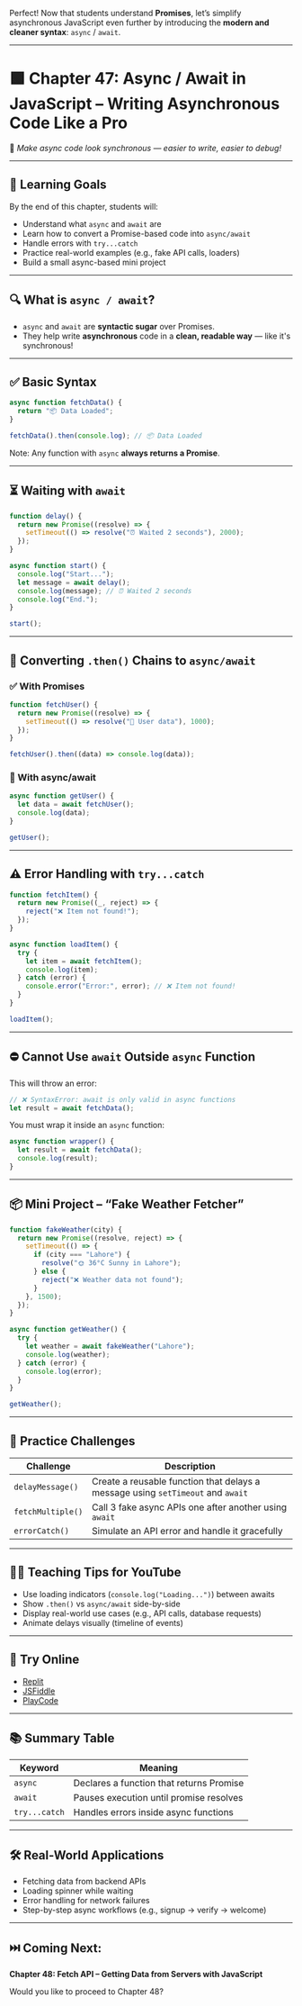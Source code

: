 Perfect! Now that students understand **Promises**, let’s simplify asynchronous JavaScript even further by introducing the **modern and cleaner syntax**: `async` / `await`.

---

# 🟩 Chapter 47: **Async / Await in JavaScript – Writing Asynchronous Code Like a Pro**

🧠 *Make async code look synchronous — easier to write, easier to debug!*

---

## 🎯 Learning Goals

By the end of this chapter, students will:

* Understand what `async` and `await` are
* Learn how to convert a Promise-based code into `async/await`
* Handle errors with `try...catch`
* Practice real-world examples (e.g., fake API calls, loaders)
* Build a small async-based mini project

---

## 🔍 What is `async / await`?

* `async` and `await` are **syntactic sugar** over Promises.
* They help write **asynchronous** code in a **clean, readable way** — like it's synchronous!

---

## ✅ Basic Syntax

```js
async function fetchData() {
  return "📦 Data Loaded";
}

fetchData().then(console.log); // 📦 Data Loaded
```

Note: Any function with `async` **always returns a Promise**.

---

## ⏳ Waiting with `await`

```js
function delay() {
  return new Promise((resolve) => {
    setTimeout(() => resolve("⏰ Waited 2 seconds"), 2000);
  });
}

async function start() {
  console.log("Start...");
  let message = await delay();
  console.log(message); // ⏰ Waited 2 seconds
  console.log("End.");
}

start();
```

---

## 🔁 Converting `.then()` Chains to `async/await`

### ✅ With Promises

```js
function fetchUser() {
  return new Promise((resolve) => {
    setTimeout(() => resolve("👤 User data"), 1000);
  });
}

fetchUser().then((data) => console.log(data));
```

### 🔁 With async/await

```js
async function getUser() {
  let data = await fetchUser();
  console.log(data);
}

getUser();
```

---

## ⚠️ Error Handling with `try...catch`

```js
function fetchItem() {
  return new Promise((_, reject) => {
    reject("❌ Item not found!");
  });
}

async function loadItem() {
  try {
    let item = await fetchItem();
    console.log(item);
  } catch (error) {
    console.error("Error:", error); // ❌ Item not found!
  }
}

loadItem();
```

---

## ⛔ Cannot Use `await` Outside `async` Function

This will throw an error:

```js
// ❌ SyntaxError: await is only valid in async functions
let result = await fetchData();
```

You must wrap it inside an `async` function:

```js
async function wrapper() {
  let result = await fetchData();
  console.log(result);
}
```

---

## 📦 Mini Project – “Fake Weather Fetcher”

```js
function fakeWeather(city) {
  return new Promise((resolve, reject) => {
    setTimeout(() => {
      if (city === "Lahore") {
        resolve("🌞 36°C Sunny in Lahore");
      } else {
        reject("❌ Weather data not found");
      }
    }, 1500);
  });
}

async function getWeather() {
  try {
    let weather = await fakeWeather("Lahore");
    console.log(weather);
  } catch (error) {
    console.log(error);
  }
}

getWeather();
```

---

## 🧪 Practice Challenges

| Challenge         | Description                                                                     |
| ----------------- | ------------------------------------------------------------------------------- |
| `delayMessage()`  | Create a reusable function that delays a message using `setTimeout` and `await` |
| `fetchMultiple()` | Call 3 fake async APIs one after another using `await`                          |
| `errorCatch()`    | Simulate an API error and handle it gracefully                                  |

---

## 🧑‍🏫 Teaching Tips for YouTube

* Use loading indicators (`console.log("Loading...")`) between awaits
* Show `.then()` vs `async/await` side-by-side
* Display real-world use cases (e.g., API calls, database requests)
* Animate delays visually (timeline of events)

---

## 🧪 Try Online

* [Replit](https://replit.com/)
* [JSFiddle](https://jsfiddle.net/)
* [PlayCode](https://playcode.io/)

---

## 📚 Summary Table

| Keyword       | Meaning                                  |
| ------------- | ---------------------------------------- |
| `async`       | Declares a function that returns Promise |
| `await`       | Pauses execution until promise resolves  |
| `try...catch` | Handles errors inside async functions    |

---

## 🛠 Real-World Applications

* Fetching data from backend APIs
* Loading spinner while waiting
* Error handling for network failures
* Step-by-step async workflows (e.g., signup → verify → welcome)

---

## ⏭️ Coming Next:

**Chapter 48: Fetch API – Getting Data from Servers with JavaScript**

Would you like to proceed to Chapter 48?

